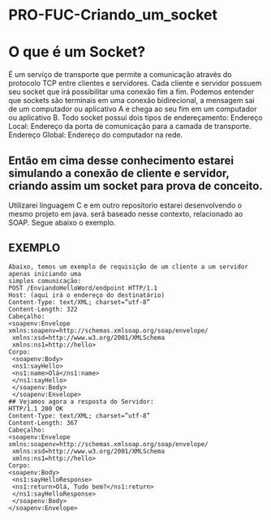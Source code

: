 # PRO-FUC-Criando_um_socket
# O que é um Socket? 
É um serviço de transporte que permite a comunicação através do protocolo TCP entre clientes e servidores. Cada cliente e servidor possuem seu socket que irá possibilitar uma conexão fim a fim. Podemos entender que sockets são terminais em uma conexão bidirecional, a mensagem sai de um computador ou aplicativo A e chega ao seu fim em um computador ou aplicativo B. Todo socket possui dois tipos de endereçamento: Endereço Local: Endereço da porta de comunicação para a camada de transporte. Endereço Global: Endereço do computador na rede.

## Então em cima desse conhecimento estarei simulando a conexão de cliente e servidor, criando assim um socket para prova de conceito.
Utilizarei linguagem C e em outro repositorio estarei desenvolvendo o mesmo projeto em java.
será baseado nesse contexto, relacionado ao SOAP. Segue abaixo o exemplo.

## EXEMPLO
    Abaixo, temos um exemplo de requisição de um cliente a um servidor apenas iniciando uma
    simples comunicação:
    POST /EnviandoHelloWord/endpoint HTTP/1.1
    Host: (aqui irá o endereço do destinatário)
    Content-Type: text/XML; charset=”utf-8”
    Content-Length: 322
    Cabeçalho:
    <soapenv:Envelope xmlns:soapenv=http://schemas.xmlsoap.org/soap/envelope/
     xmlns:xsd=http://www.w3.org/2001/XMLSchema
     xmlns:ns1=http://hello>
    Corpo:
     <soapenv:Body>
     <ns1:sayHello>
     <ns1:name>Olá</ns1:name>
     </ns1:sayHello>
     </soapenv:Body>
     </soapenv:Envelope>
    ## Vejamos agora a resposta do Servidor:
    HTTP/1.1 200 OK
    Content-Type: text/XML; charset=”utf-8”
    Content-Length: 367
    Cabeçalho:
    <soapenv:Envelope xmlns:soapenv=http://schemas.xmlsoap.org/soap/envelope/
     xmlns:xsd=http://www.w3.org/2001/XMLSchema
     xmlns:ns1=http://hello>
    Corpo:
    <soapenv:Body>
     <ns1:sayHelloResponse>
     <ns1:return>Olá, Tudo bem?</ns1:return>
     </ns1:sayHelloResponse>
     </soapenv:Body>
    </soapenv:Envelope>
